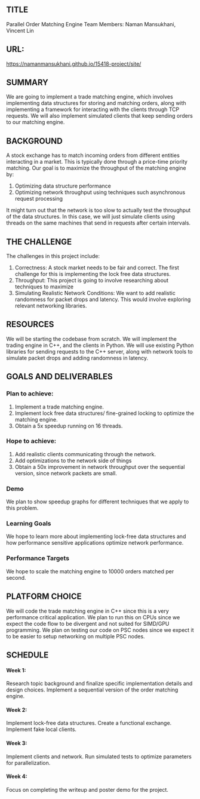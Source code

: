 ## TITLE
Parallel Order Matching Engine
Team Members: Naman Mansukhani, Vincent Lin 

## URL:
https://namanmansukhani.github.io/15418-project/site/ 

## SUMMARY
We are going to implement a trade matching engine, which involves implementing data structures for storing and matching orders, along with implementing a framework for interacting with the clients through TCP requests.
We will also implement simulated clients that keep sending orders to our matching engine.

## BACKGROUND
A stock exchange has to match incoming orders from different entities interacting in a market. This is typically done through a price-time priority matching. Our goal is to maximize the throughput of the matching engine by:

1. Optimizing data structure performance
2. Optimizing network throughput using techniques such asynchronous request processing

It might turn out that the network is too slow to actually test the throughput of the data structures. In this case, we will just simulate clients using threads on the same machines that send in requests after certain intervals.

## THE CHALLENGE
The challenges in this project include:
1. Correctness: A stock market needs to be fair and correct. The first challenge for this is implementing the lock free data structures.
2. Throughput: This project is going to involve researching about techniques to maximize
3. Simulating Realistic Network Conditions: We want to add realistic randomness for packet drops and latency. This would involve exploring relevant networking libraries.

## RESOURCES
We will be starting the codebase from scratch. We will implement the trading engine in C++, and the clients in Python. We will use existing Python libraries for sending requests to the C++ server, along with network tools to simulate packet drops and adding randomness in latency.

## GOALS AND DELIVERABLES

### Plan to achieve:
1. Implement a trade matching engine.
2. Implement lock free data structures/ fine-grained locking to optimize the matching engine.
3. Obtain a 5x speedup running on 16 threads.

### Hope to achieve:
1. Add realistic clients communicating through the network.
2. Add optimizations to the network side of things
4. Obtain a 50x improvement in network throughput over the sequential version, since network packets are small.

### Demo
We plan to show speedup graphs for different techniques that we apply to this problem.

### Learning Goals
We hope to learn more about implementing lock-free data structures and how performance sensitive applications optimize network performance.

### Performance Targets
We hope to scale the matching engine to 10000 orders matched per second.

## PLATFORM CHOICE
We will code the trade matching engine in C++ since this is a very performance critical application. We plan to run this on CPUs since we expect the code flow to be divergent and not suited for SIMD/GPU programming. We plan on testing our code on PSC nodes since we expect it to be easier to setup networking on multiple PSC nodes.

## SCHEDULE

#### Week 1:

Research topic background and finalize specific implementation details and design choices. Implement a sequential version of the order matching engine.

#### Week 2:
	
Implement lock-free data structures. Create a functional exchange. Implement fake local clients.

#### Week 3:
	
Implement clients and network. Run simulated tests to optimize parameters for parallelization.

#### Week 4:

Focus on completing the writeup and poster demo for the project.
